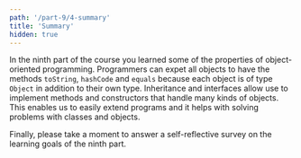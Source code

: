 ```yaml
---
path: '/part-9/4-summary'
title: 'Summary'
hidden: true
---
```

<!-- Kurssin yhdeksännessä osassa tutustuttiin muutamaan olio-ohjelmoinnin piirteeseen -- perintään ja olioiden monimuotoisuuteen, joiden lisäksi tutustuimme myös rajapintoihin. Koska jokainen olio on oman tyyppinsä lisäksi Object-tyyppinen, voi ohjelmoinnissa käytettävien kirjastojen (kuten vaikkapa listan tai hajautustaulun) suunnittelija olettaa, että jokaisella oliolla on metodit `toString`, `hashCode`, ja `equals`. Tämän lisäksi, koska jokainen olio voidaan antaa parametrina kaikille niille metodeille ja konstruktoreille, jotka saavat parametrinaan olioon liittyvän luokan tyyppisiä olioita, mitä tahansa luokkia, joita olion luokka on perinyt, tai mitä tahansa rajapintoja, joita olion luokka tai sen perimät luokat ovat toteuttaneet, voidaan ohjelmiin toteuttaa metodeja ja konstruktoreita, jotka käsittelevät hyvin monentyyppisiä olioita. Tämä mahdollistaa muunmuassa ohjelmien laajennettavuuden ja helpottaa ongelma-alueen kuvaamista ja käsittelyä luokkien sekä niistä tehtyjen olioiden avulla. -->

In the ninth part of the course you learned some of the properties of object-oriented programming. Programmers can expet all objects to have the methods `toString`, `hashCode` and `equals` because each object is of type `Object` in addition to their own type. Inheritance and interfaces allow use to implement methods and constructors that handle many kinds of objects.  This enables us to easily extend programs and it helps with solving problems with classes and objects.

<!-- Vastaa vielä lopuksi seuraavaan yhdeksännen osan osaamistavoitteita tarkastelevaan itsearviointikyselyyn. -->

Finally, please take a moment to answer a self-reflective survey on the learning goals of the ninth part.

<quiz id='1b7f262e-7490-5425-b8e1-5dd829fe6ab1'></quiz>
